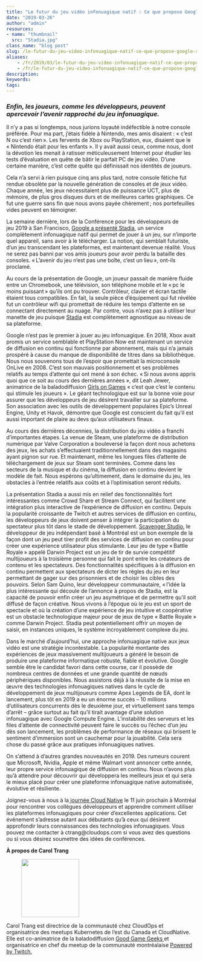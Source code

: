 ```yaml
---
title: "Le futur du jeu vidéo infonuagique natif : Ce que propose Google Stadia"
date: "2019-03-26"
author: "admin"
resources:
- name: "thumbnail"
  src: "Stadia.jpg"
class_name: "blog post"
slug: /le-futur-du-jeu-video-infonuagique-natif-ce-que-propose-google-stadia
aliases:
    - /fr/2019/03/le-futur-du-jeu-video-infonuagique-natif-ce-que-propose-google-stadia/
    - /fr/le-futur-du-jeu-video-infonuagique-natif-ce-que-propose-google-stadia
description:
keywords:
tags:
---
```


<h3><em>Enfin, les joueurs, comme les développeurs, peuvent apercevoir l’avenir rapproché du jeu infonuagique.</em><br></h3><p>Il n’y a pas si longtemps, nous jurions loyauté indéfectible à notre console préférée. Pour ma part, j’étais fidèle à Nintendo, mes amis disaient&nbsp;: «&nbsp;c’est N ou c’est rien ». Les fervents de Xbox ou PlayStation, eux, disaient que le «&nbsp;Nintendo était pour les enfants&nbsp;». Il y avait aussi ceux, comme nous, dont la dévotion les menait à ratisser méticuleusement Internet pour étudier les tests d’évaluation en quête de bâtir le parfait PC de jeu vidéo. D’une certaine manière, c’est cette quête qui définissait nos identités de joueurs.</p><p>Cela n’a servi à rien puisque cinq ans plus tard, notre console fétiche fut rendue obsolète par la nouvelle génération de consoles et de jeux vidéo. Chaque année, les jeux nécessitaient plus de puissance UCT, plus de mémoire, de plus gros disques durs et de meilleures cartes graphiques. Ce fut une guerre sans fin que nous avons payée chèrement ; nos portefeuilles vides peuvent en témoigner.</p><p>La semaine dernière, lors de la Conférence pour les développeurs de jeu&nbsp;2019 à San Francisco, <a href="https://blog.google/products/stadia/stadia-a-new-way-to-play/">Google a présenté Stadia</a>, un service complètement infonuagique natif qui permet de jouer à un jeu, sur n’importe quel appareil, sans avoir à le télécharger. La notion, qui semblait futuriste, d’un jeu transcendant les plateformes, est maintenant devenue réalité. Vous ne serez pas banni par vos amis joueurs pour avoir perdu la bataille des consoles. « L’avenir du jeu n’est pas une boîte, c’est un lieu », ont-ils proclamé.</p><p>Au cours de la présentation de Google, un joueur passait de manière fluide entre un Chromebook, une télévision, son téléphone mobile et le « pc le moins puissant » qu’ils ont pu trouver. Contrôleur, clavier et écran tactile étaient tous compatibles. En fait, la seule pièce d’équipement qui fut révélée fut un contrôleur wifi qui promettait de réduire les temps d’attente en se connectant directement au nuage. Par contre, vous n’avez pas à utiliser leur manette de jeu puisque <a href="https://store.google.com/magazine/stadia">Stadia</a> est complètement agnostique au niveau de sa plateforme.</p><p>Google n’est pas le premier à jouer au jeu infonuagique. En 2018, Xbox avait promis un service semblable et PlayStation Now est maintenant un service de diffusion en continu qui fonctionne par abonnement, mais qui n’a jamais prospéré à cause du manque de disponibilité de titres dans sa bibliothèque. Nous nous souvenons tous de l’espoir que promettait la microconsole OnLive en 2008. C’est son mauvais positionnement et ses problèmes relatifs au temps d’attente qui ont mené à son échec. « Si nous avons appris quoi que ce soit au cours des dernières années&nbsp;», dit Leah Jewer, animatrice de la baladodiffusion <a href="https://www.girlsongames.ca/">Girls on Games</a> «&nbsp;c’est que c’est le contenu qui stimule les joueurs&nbsp;». Le géant technologique est sur la bonne voie pour assurer que les développeurs de jeu désirent travailler sur sa plateforme. Son association avec les outils de développement populaires Epic’s Unreal Engine, Unity et Havok, démontre que Google est conscient du fait qu’il est aussi important de plaire au devs qu’aux utilisateurs finaux.</p><p>Au cours des dernières décennies, la distribution du jeu vidéo a franchi d’importantes étapes. La venue de Steam, une plateforme de distribution numérique par Valve Corporation a bouleversé la façon dont nous achetons des jeux, les achats s’effectuaient traditionnellement dans des magasins ayant pignon sur rue. Et maintenant, même les longues files d’attente de téléchargement de jeux sur Steam sont terminées. Comme dans les secteurs de la musique et du cinéma, la diffusion en continu devient le modèle de fait. Nous espérons qu’ultimement, dans le domaine du jeu, les obstacles à l’entrée relatifs aux coûts et à l’optimisation seront réduits.</p><p>La présentation Stadia a aussi mis en relief des fonctionnalités fort intéressantes comme Crowd Share et Stream Connect, qui facilitent une intégration plus interactive de l’expérience de diffusion en continu. Depuis la popularité croissante de Twitch et autres services de diffusion en continu, les développeurs de jeux doivent penser à intégrer la participation du spectateur plus tôt dans le stade de développement. <a href="http://www.scavengers.ca/">Scavenger Studio</a>, le développeur de jeu indépendant basé à Montréal est un bon exemple de la façon dont un jeu peut tirer profit des services de diffusion en continu pour créer une expérience utilisateur plus stimulante. Leur jeu de type « Battle Royale » appelé Darwin Project est un jeu de tir de survie compétitif multijoueurs à la troisième personne qui fait le pont entre les créateurs de contenu et les spectateurs. Des fonctionnalités spécifiques à la diffusion en continu permettent aux spectateurs de dicter les règles du jeu en leur permettant de gager sur des prisonniers et de choisir les cibles des pouvoirs. Selon Sam Quino, leur développeur communautaire, « l’idée la plus intéressante qui découle de l’annonce à propos de Stadia, est la capacité de pouvoir enfin créer un jeu asymétrique et de permettre qu’il soit diffusé de façon créative. Nous vivons à l’époque où le jeu est un sport de spectacle et où la création d’une expérience de jeu intuitive et coopérative est un obstacle technologique majeur pour de jeux de type «&nbsp;Battle Royale&nbsp;» comme Darwin Project. Stadia peut potentiellement offrir un moyen de saisir, en instances uniques, le système incroyablement complexe du jeu.</p><p>Dans le marché d’aujourd’hui, une approche infonuagique native aux jeux vidéo est une stratégie incontestable. La popularité montante des expériences de jeux massivement multijoueurs a généré le besoin de produire une plateforme informatique robuste, fiable et évolutive. Google semble être le candidat favori dans cette course, car il possède de nombreux centres de données et une grande quantité de nœuds périphériques disponibles. Nous assistons déjà à la réussite de la mise en œuvre des technologies infonuagiques natives dans le cycle de développement de jeux multijoueurs comme Apex Legends de EA, dont le lancement, plus tôt en 2019 a eu un énorme succès – 10 millions d’utilisateurs concurrents dès le deuxième jour, et virtuellement sans temps d’arrêt – grâce surtout au fait qu’il tirait avantage d’une solution infonuagique avec Google Compute Engine. L’instabilité des serveurs et les files d’attente de connectivité peuvent faire le succès ou l’échec d’un jeu dès son lancement, les problèmes de performance de réseaux qui brisent le sentiment d’immersion sont un cauchemar pour la jouabilité. Cela sera chose du passé grâce aux pratiques infonuagiques natives. &nbsp;</p><p>On s’attend à d’autres grandes nouveautés en 2019. Des rumeurs courent que Microsoft, Nvidia, Apple et même Walmart vont annoncer cette année, leur propre service infonuagique de diffusion en continu. Nous n’avons plus qu’à attendre pour découvrir qui développera les meilleurs jeux et qui sera le mieux placé pour créer une plateforme infonuagique native automatisée, évolutive et résiliente.</p><p>Joignez-vous à nous à la<a href="http://www.cloudnativeday.ca/fr/"> journée Cloud Native</a> le 11&nbsp;juin prochain à Montréal pour rencontrer vos collègues développeurs et apprendre comment utiliser les plateformes infonuagiques pour créer d’excellentes applications. Cet événement s’adresse autant aux débutants qu’à ceux qui désirent approfondir leurs connaissances des technologies infonuagiques. Vous pouvez me contacter à ctrang@cloudops.com si vous avez des questions ou si vous désirez soumettre des idées de conférences.</p><p><strong>À propos de Carol Trang</strong></p><div class="wp-block-image"> <figure class="alignleft is-resized"><img src="/images/blog/post/40841362_10156601204613728_8051974506358505472_n.jpg" alt="" class="wp-image-8155" width="153" height="153"></figure></div><p>Carol Trang est directrice de la communauté chez CloudOps et organisatrice des meetups Kubernetes de l’est du Canada et CloudNative. Elle est co-animatrice de la baladodiffusion <a href="http://goodgamegeeks.podbean.com/">Good Game Geeks </a>et organisatrice en chef du meetup de la communauté montréalaise <a href="https://meetups.twitch.tv/montreal/">Powered by Twitch. </a></p>
